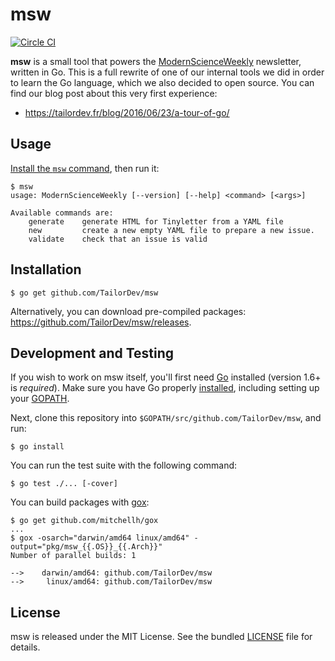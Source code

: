 msw
===

[![Circle CI](https://circleci.com/gh/TailorDev/msw.svg?style=svg)](https://circleci.com/gh/TailorDev/msw)

**msw** is a small tool that powers the
[ModernScienceWeekly](https://tinyletter.com/ModernScienceWeekly) newsletter,
written in Go. This is a full rewrite of one of our internal tools we did in
order to learn the Go language, which we also decided to open source. You can
find our blog post about this very first experience:

* https://tailordev.fr/blog/2016/06/23/a-tour-of-go/


## Usage

[Install the `msw` command](#installation), then run it:

    $ msw
    usage: ModernScienceWeekly [--version] [--help] <command> [<args>]

    Available commands are:
        generate    generate HTML for Tinyletter from a YAML file
        new         create a new empty YAML file to prepare a new issue.
        validate    check that an issue is valid


## Installation

    $ go get github.com/TailorDev/msw

Alternatively, you can download pre-compiled packages: https://github.com/TailorDev/msw/releases.

## Development and Testing

If you wish to work on msw itself, you'll first need [Go](https://golang.org)
installed (version 1.6+ is _required_). Make sure you have Go properly
[installed](https://golang.org/doc/install), including setting up your
[GOPATH](https://golang.org/doc/code.html#GOPATH).

Next, clone this repository into `$GOPATH/src/github.com/TailorDev/msw`, and
run:

    $ go install

You can run the test suite with the following command:

    $ go test ./... [-cover]

You can build packages with [gox](https://github.com/mitchellh/gox):

    $ go get github.com/mitchellh/gox
    ...
    $ gox -osarch="darwin/amd64 linux/amd64" -output="pkg/msw_{{.OS}}_{{.Arch}}"
    Number of parallel builds: 1

    -->    darwin/amd64: github.com/TailorDev/msw
    -->     linux/amd64: github.com/TailorDev/msw


## License

msw is released under the MIT License. See the bundled [LICENSE](LICENSE.md)
file for details.
